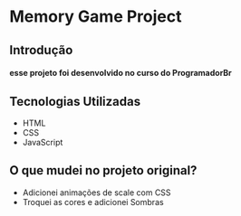 # Memory Game Project

## Introdução 

#### esse projeto foi desenvolvido no curso do ProgramadorBr 

## Tecnologias Utilizadas

* HTML
* CSS
* JavaScript

  
## O que mudei no projeto original?

  * Adicionei animações de scale com CSS
  * Troquei as cores e adicionei Sombras